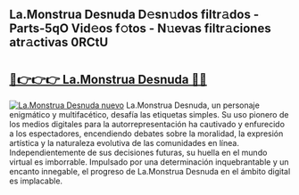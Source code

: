 ## La.Monstrua Desnuda D𝚎sn𝚞dos filtr𝚊dos - Parts-5qO Vid𝚎os f𝚘tos - N𝚞evas filtr𝚊ciones atr𝚊ctivas 0RCtU

# <h2><a href="http://mb4h0wk.tromn.icu/?c=La.Monstrua+Desnuda">🔗👉👉👉 La.Monstrua Desnuda 🔗🔗</a></h2>

[![La.Monstrua Desnuda nuevo](https://i.imgur.com/pEAQMta.gif)](http://mb4h0wk.tromn.icu/?c=La.Monstrua+Desnuda)
La.Monstrua Desnuda, un personaje enigmático y multifacético, desafía las etiquetas simples. Su uso pionero de los medios digitales para la autorrepresentación ha cautivado y enfurecido a los espectadores, encendiendo debates sobre la moralidad, la expresión artística y la naturaleza evolutiva de las comunidades en línea. Independientemente de sus decisiones futuras, su huella en el mundo virtual es imborrable. Impulsado por una determinación inquebrantable y un encanto innegable, el progreso de La.Monstrua Desnuda en el ámbito digital es implacable.
